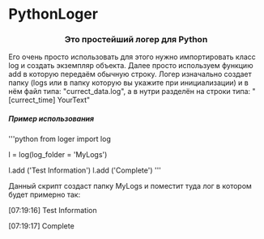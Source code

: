 # PythonLoger

<h3 align="center">Это простейший логер для Python</h3>
<p>Его очень просто использовать для этого нужно импортировать класс log и создать экземпляр объекта. Далее просто используем функцию add в которую передаём обычную строку. Логер изначально создает папку (logs или в папку которую вы укажите при инициализации) и в нём файл типа: "currect_data.log", а в нутри разделён на строки типа: "[currect_time] YourText"</p>

<h5>Пример использования</h5>
'''python
from loger import log

l = log(log_folder = 'MyLogs')

l.add ('Test Information')
l.add ('Complete')
'''
<p>Данный скрипт создаст папку MyLogs и поместит туда лог в котором будет примерно так:</p>

<p>[07:19:16] Test Information</p>
<p>[07:19:17] Complete</p>